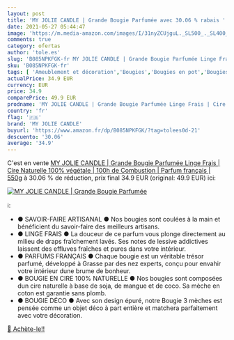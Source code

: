 ```yaml
---
layout: post
title: 'MY JOLIE CANDLE | Grande Bougie Parfumée avec 30.06 % rabais '
date: 2021-05-27 05:44:47
image: 'https://m.media-amazon.com/images/I/31nyZCUjguL._SL500_._SL400_.jpg'
comments: true
category: ofertas
author: 'tole.es'
slug: 'B085NPKFGK-fr MY JOLIE CANDLE | Grande Bougie Parfumée Linge Frais |...'
sku: 'B085NPKFGK-fr'
tags: [ 'Ameublement et décoration','Bougies','Bougies en pot','Bougies et bougeoirs','Cuisine et Maison','Décoration de la maison','my jolie candle', ]
actualPrice: 34.9 EUR
currency: EUR
price: 34.9
comparePrice: 49.9 EUR
prodname: 'MY JOLIE CANDLE | Grande Bougie Parfumée Linge Frais | Cire Naturelle 100% végétale | 100h de Combustion | Parfum français | 550g'
country: 'fr'
flag: '🇫🇷'
brand: 'MY JOLIE CANDLE'
buyurl: 'https://www.amazon.fr/dp/B085NPKFGK/?tag=tolees0d-21'
descuento: '30.06'
average: '34.9'
---
```


C'est en vente [MY JOLIE CANDLE | Grande Bougie Parfumée Linge Frais | Cire Naturelle 100% végétale | 100h de Combustion | Parfum français | 550g](https://www.amazon.fr/dp/B085NPKFGK/?tag=tolees0d-21)  à  30.06 % de réduction, prix final  34.9 EUR (original: 49.9 EUR) ici:

[![MY JOLIE CANDLE | Grande Bougie Parfumée](https://m.media-amazon.com/images/I/31nyZCUjguL._SL500_._SL400_.jpg)](https://www.amazon.fr/dp/B085NPKFGK/?tag=tolees0d-21)

ℹ️:

- ● SAVOIR-FAIRE ARTISANAL ● Nos bougies sont coulées à la main et bénéficient du savoir-faire des meilleurs artisans.
- ● LINGE FRAIS ● La douceur de ce parfum vous plonge directement au milieu de draps fraîchement lavés. Ses notes de lessive addictives laissent des effluves fraîches et pures dans votre intérieur.
- ● PARFUMS FRANÇAIS ● Chaque bougie est un véritable trésor parfumé, développé à Grasse par des nez experts, conçu pour envahir votre intérieur dune brume de bonheur.
- ● BOUGIE EN CIRE 100% NATURELLE ● Nos bougies sont composées dun cire naturelle à base de soja, de mangue et de coco. Sa mèche en coton est garantie sans plomb.
- ● BOUGIE DÉCO ● Avec son design épuré, notre Bougie 3 mèches est pensée comme un objet déco à part entière et matchera parfaitement avec votre décoration.

[🛒 Achète-le!!](https://www.amazon.fr/dp/B085NPKFGK/?tag=tolees0d-21)
